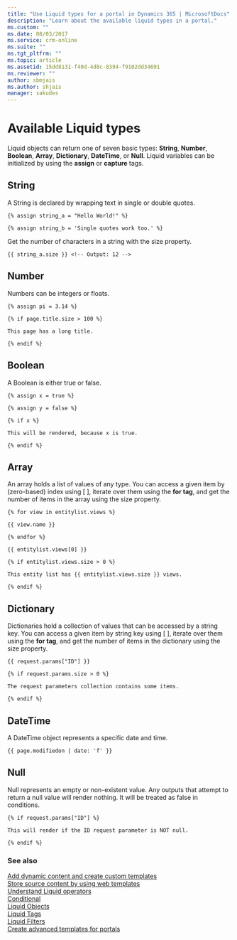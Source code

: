 ```yaml
---
title: "Use Liquid types for a portal in Dynamics 365 | MicrosoftDocs"
description: "Learn about the available liquid types in a portal."
ms.custom: ""
ms.date: 08/03/2017
ms.service: crm-online
ms.suite: ""
ms.tgt_pltfrm: ""
ms.topic: article
ms.assetid: 15dd8131-f40d-4d8c-8394-f9102dd34691
ms.reviewer: ""
author: sbmjais
ms.author: shjais
manager: sakudes
---
```

# Available Liquid types

Liquid objects can return one of seven basic types: **String**, **Number**, **Boolean**, **Array**, **Dictionary**, **DateTime**, or **Null**. Liquid variables can be initialized by using the **assign** or **capture** tags.

## String

A String is declared by wrapping text in single or double quotes.

```
{% assign string_a = "Hello World!" %}

{% assign string_b = 'Single quotes work too.' %}
```

Get the number of characters in a string with the size property.

```
{{ string_a.size }} <!-- Output: 12 -->
```

## Number

Numbers can be integers or floats.

```
{% assign pi = 3.14 %}

{% if page.title.size > 100 %}

This page has a long title.

{% endif %}
```

## Boolean

A Boolean is either true or false.

```
{% assign x = true %}

{% assign y = false %}

{% if x %}

This will be rendered, because x is true.

{% endif %}
```

## Array

An array holds a list of values of any type. You can access a given item by (zero-based) index using \[ \], iterate over them using the **for tag**, and get the number of items in the array using the size property.

```
{% for view in entitylist.views %}

{{ view.name }}

{% endfor %}

{{ entitylist.views[0] }}

{% if entitylist.views.size > 0 %}

This entity list has {{ entitylist.views.size }} views.

{% endif %}
```

## Dictionary

Dictionaries hold a collection of values that can be accessed by a string key. You can access a given item by string key using \[ \], iterate over them using the **for tag**, and get the number of items in the dictionary using the size property.

```
{{ request.params["ID"] }}

{% if request.params.size > 0 %}

The request parameters collection contains some items.

{% endif %}
```

## DateTime

A DateTime object represents a specific date and time.

```
{{ page.modifiedon | date: 'f' }}
```

## Null

Null represents an empty or non-existent value. Any outputs that attempt to return a null value will render nothing. It will be treated as false in conditions.

```
{% if request.params["ID"] %}

This will render if the ID request parameter is NOT null.

{% endif %}
```

### See also

[Add dynamic content and create custom templates](custom-templates-dynamic-content.md)  
[Store source content by using web templates](store-content-web-templates.md)  
[Understand Liquid operators](liquid-operators.md)  
[Conditional](liquid-conditional-operators.md)  
[Liquid Objects](liquid-objects.md)  
[Liquid Tags](liquid-tags.md)  
[Liquid Filters](liquid-filters.md)  
[Create advanced templates for portals](create-advanced-templates.md)  

